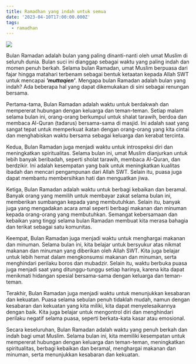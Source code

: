 ```yaml
---
title: Ramadhan yang indah untuk semua
date: '2023-04-10T17:00:00.000Z'
tags:
  - ramadhan
---
```


![](https://assets.tina.io/ac1ae0b1-8643-4ffd-87f8-283105ba7694/download.jpeg)

Bulan Ramadan adalah bulan yang paling dinanti-nanti oleh umat Muslim di seluruh dunia. Bulan suci ini dianggap sebagai waktu yang paling indah dan momen penuh berkah. Selama bulan Ramadan, umat Muslim berpuasa dari fajar hingga matahari terbenam sebagai bentuk ketaatan kepada Allah SWT untuk mencapai ***'muttaqien'***. Mengapa bulan Ramadan adalah bulan yang indah? Ada beberapa hal yang dapat dikemukakan di sini sebagai renungan bersama.

Pertama-tama, Bulan Ramadan adalah waktu untuk berdakwah dan mempererat hubungan dengan keluarga dan teman-teman. Setiap malam selama bulan ini, orang-orang berkumpul untuk shalat tarawih, berdoa dan membaca Al-Quran (tadarus) bersama-sama di masjid. Ini adalah saat yang sangat tepat untuk memperkuat ikatan dengan orang-orang yang kita cintai dan menghabiskan waktu bersama sebagai keluarga dan kerabat tercinta.

Kedua, Bulan Ramadan juga menjadi waktu untuk introspeksi diri dan meningkatkan spiritualitas. Selama bulan ini, umat Muslim dianjurkan untuk lebih banyak beribadah, seperti sholat tarawih, membaca Al-Quran, dan berdzikir. Ini adalah kesempatan yang baik untuk meningkatkan kualitas ibadah dan mencari pengampunan dari Allah SWT. Selain itu, puasa juga dapat membantu membersihkan hati dan menguatkan jiwa.

Ketiga, Bulan Ramadan adalah waktu untuk berbagi kebaikan dan beramal. Banyak orang yang memilih untuk membayar zakat selama bulan ini, memberikan sumbangan kepada yang membutuhkan. Selain itu, banyak juga yang mengadakan acara amal seperti berbagi makanan dan minuman kepada orang-orang yang membutuhkan. Semangat kebersamaan dan kebaikan yang tinggi selama bulan Ramadan membuat kita merasa bahagia dan terikat sebagai satu komunitas.

Keempat, Bulan Ramadan juga menjadi waktu untuk menghargai makanan dan minuman. Selama bulan ini, kita belajar untuk bersyukur atas nikmat makanan dan minuman yang diberikan oleh Allah SWT. Kita juga belajar untuk lebih hemat dalam mengkonsumsi makanan dan minuman, serta menghindari perilaku boros dan mubadzir. Selain itu, waktu berbuka puasa juga menjadi saat yang ditunggu-tunggu setiap harinya, karena kita dapat menikmati hidangan spesial bersama-sama dengan keluarga dan teman-teman.

Terakhir, Bulan Ramadan juga menjadi waktu untuk menunjukkan kesabaran dan kekuatan. Puasa selama sebulan penuh tidaklah mudah, namun dengan kesabaran dan kekuatan yang kita miliki, kita dapat menyelesaikannya dengan baik. Kita juga belajar untuk mengontrol diri dan menghindari perilaku negatif selama puasa, seperti berkata-kata kasar atau emosional.

Secara keseluruhan, Bulan Ramadan adalah waktu yang penuh berkah dan indah bagi umat Muslim. Selama bulan ini, kita memiliki kesempatan untuk mempererat hubungan dengan keluarga dan teman-teman, meningkatkan spiritualitas, berbagi kebaikan dan beramal, menghargai makanan dan minuman, serta menunjukkan kesabaran dan kekuatan.
